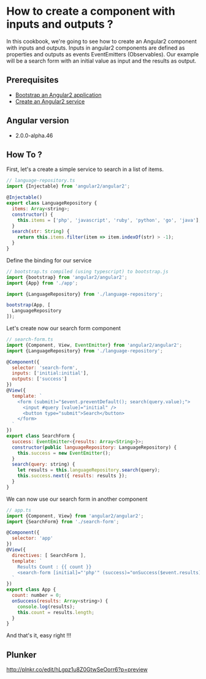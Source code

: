 # How to create a component with inputs and outputs ?

In this cookbook, we're going to see how to create an Angular2 component with inputs and outputs.
Inputs in angular2 components are defined as properties and outputs as events EventEmitters (Observables).
Our example will be a search form with an initial value as input and the results as output.

## Prerequisites

 * [Bootstrap an Angular2 application](bootstrap.md)
 * [Create an Angular2 service](service.md)

## Angular version

- 2.0.0-alpha.46

## How To ?

First, let's a create a simple service to search in a list of items.

```javascript
// language-repository.ts
import {Injectable} from 'angular2/angular2';

@Injectable()
export class LanguageRepository {
  items: Array<string>;
  constructor() {
    this.items = ['php', 'javascript', 'ruby', 'python', 'go', 'java'];
  }
  search(str: String) {
    return this.items.filter(item => item.indexOf(str) > -1);
  }
}
```

Define the binding for our service

```javascript
// bootstrap.ts compiled (using typescript) to bootstrap.js
import {bootstrap} from 'angular2/angular2';
import {App} from './app';

import {LanguageRepository} from './language-repository';

bootstrap(App, [
  LanguageRepository
]);
```

Let's create now our search form component

```javascript
// search-form.ts
import {Component, View, EventEmitter} from 'angular2/angular2';
import {LanguageRepository} from './language-repository';

@Component({
  selector: 'search-form',
  inputs: ['initial:initial'],
  outputs: ['success']
})
@View({
  template: `
    <form (submit)="$event.preventDefault(); search(query.value);">
      <input #query [value]="initial" />
      <button type="submit">Search</button>
    </form>
  `
})
export class SearchForm {
  success: EventEmitter<{results: Array<String>}>;
  constructor(public languageRepository: LanguageRepository) {
    this.success = new EventEmitter();
  }
  search(query: string) {
    let results = this.languageRepository.search(query);
    this.success.next({ results: results });
  }
}
```

We can now use our search form in another component

```javascript
// app.ts
import {Component, View} from 'angular2/angular2';
import {SearchForm} from './search-form';

@Component({
  selector: 'app'
})
@View({
  directives: [ SearchForm ],
  template: `
    Results Count : {{ count }}
    <search-form [initial]="'php'" (success)="onSuccess($event.results)"></search-form>
  `
})
export class App {
  count: number = 0;
  onSuccess(results: Array<string>) {
    console.log(results);
    this.count = results.length;
  }
}
```

And that's it, easy right !!!

## Plunker

http://plnkr.co/edit/hLgpz1u8Z0GtwSeOorr6?p=preview
